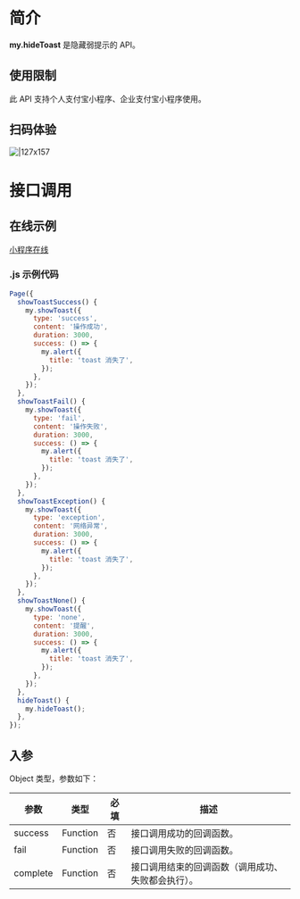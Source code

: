# 简介

**my.hideToast** 是隐藏弱提示的 API。

## 使用限制

此 API 支持个人支付宝小程序、企业支付宝小程序使用。

## 扫码体验

![|127x157](https://gw.alipayobjects.com/zos/skylark-tools/public/files/e9f3b3c8c7c3cd7d169955c9facf59fa.jpeg#align=left&display=inline&height=157&margin=%5Bobject%20Object%5D&originHeight=157&originWidth=127&status=done&style=none&width=127)

# 接口调用

## 在线示例

[小程序在线](https://opendocs.alipay.com/openbox/mini/opendocs/toast?view=preview&defaultPage=pages/index/index&defaultOpenedFiles=pages/index/index&theme=light)

### .js 示例代码

```javascript
Page({
  showToastSuccess() {
    my.showToast({
      type: 'success',
      content: '操作成功',
      duration: 3000,
      success: () => {
        my.alert({
          title: 'toast 消失了',
        });
      },
    });
  },
  showToastFail() {
    my.showToast({
      type: 'fail',
      content: '操作失败',
      duration: 3000,
      success: () => {
        my.alert({
          title: 'toast 消失了',
        });
      },
    });
  },
  showToastException() {
    my.showToast({
      type: 'exception',
      content: '网络异常',
      duration: 3000,
      success: () => {
        my.alert({
          title: 'toast 消失了',
        });
      },
    });
  },
  showToastNone() {
    my.showToast({
      type: 'none',
      content: '提醒',
      duration: 3000,
      success: () => {
        my.alert({
          title: 'toast 消失了',
        });
      },
    });
  },
  hideToast() {
    my.hideToast();
  },
});
```

## 入参

Object 类型，参数如下：

| **参数** | **类型** | **必填** | **描述** |
| --- | --- | --- | --- |
| success | Function | 否 | 接口调用成功的回调函数。 |
| fail | Function | 否 | 接口调用失败的回调函数。 |
| complete | Function | 否 | 接口调用结束的回调函数（调用成功、失败都会执行）。 |
